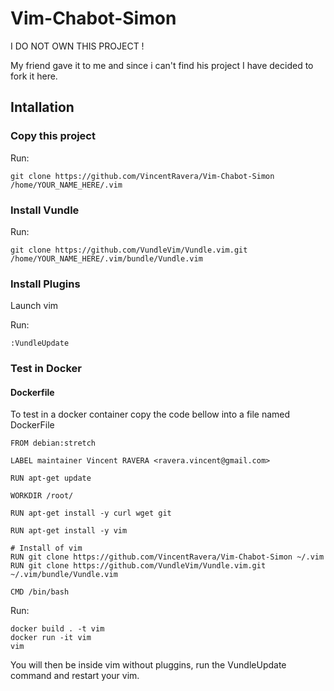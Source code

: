 # Vim-Chabot-Simon

I DO NOT OWN THIS PROJECT !

My friend gave it to me and since i can't find his project I have decided to fork it here.


## Intallation

### Copy this project

Run:
```shell
git clone https://github.com/VincentRavera/Vim-Chabot-Simon /home/YOUR_NAME_HERE/.vim
```

### Install Vundle

Run:

```shell
git clone https://github.com/VundleVim/Vundle.vim.git /home/YOUR_NAME_HERE/.vim/bundle/Vundle.vim
```

### Install Plugins

Launch vim

Run:
```vim
:VundleUpdate
```
### Test in Docker

#### Dockerfile

To test in a docker container copy the code bellow into a file named DockerFile

```Docker
FROM debian:stretch

LABEL maintainer Vincent RAVERA <ravera.vincent@gmail.com>

RUN apt-get update

WORKDIR /root/

RUN apt-get install -y curl wget git

RUN apt-get install -y vim

# Install of vim
RUN git clone https://github.com/VincentRavera/Vim-Chabot-Simon ~/.vim
RUN git clone https://github.com/VundleVim/Vundle.vim.git ~/.vim/bundle/Vundle.vim

CMD /bin/bash
```

Run:
```shell
docker build . -t vim
docker run -it vim
vim
```
You will then be inside vim without pluggins, run the VundleUpdate command and restart your vim.


